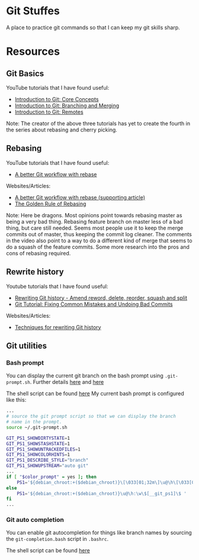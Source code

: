 # Git Stuffes

A place to practice git commands so that I can keep my git skills sharp.


# Resources

## Git Basics

YouTube tutorials that I have found useful:
* [Introduction to Git: Core Concepts](https://www.youtube.com/watch?v=uR6G2v_WsRA)
* [Introduction to Git: Branching and Merging](https://www.youtube.com/watch?v=FyAAIHHClqI)
* [Introduction to Git: Remotes](https://www.youtube.com/watch?v=Gg4bLk8cGNo)

Note: The creator of the above three tutorials has yet to create the fourth in the series about rebasing and cherry picking.



## Rebasing
YouTube tutorials that I have found useful:
* [A better Git workflow with rebase](https://www.youtube.com/watch?v=f1wnYdLEpgI)

Websites/Articles:
* [A better Git workflow with rebase (supporting article)](https://www.themoderncoder.com/a-better-git-workflow-with-rebase/)
* [The Golden Rule of Rebasing](https://www.atlassian.com/git/tutorials/merging-vs-rebasing#the-golden-rule-of-rebasing)
 
Note: Here be dragons. Most opinions point towards rebasing master as being a very bad thing. Rebasing feature branch on master less of a bad thing, but care still needed. Seems most people use it to keep the merge commits out of master, thus keeping the commit log cleaner. The comments in the video also point to a way to do a different kind of merge that seems to do a squash of the feature commits. Some more research into the pros and cons of rebasing required.

## Rewrite history
Youtube tutorials that I have found useful:
* [Rewriting Git history - Amend reword, delete, reorder, squash and split](https://www.youtube.com/watch?v=ElRzTuYln0M)
* [Git Tutorial: Fixing Common Mistakes and Undoing Bad Commits](https://www.youtube.com/watch?v=FdZecVxzJbk)

Websites/Articles:
* [Techniques for rewriting Git history](https://www.themoderncoder.com/rewriting-git-history/)

## Git utilities
### Bash prompt
You can display the current git branch on the bash prompt using `.git-prompt.sh`. Further details [here](https://web.archive.org/web/20160704140739/http://ithaca.arpinum.org/2013/01/02/git-prompt.html) and [here](https://stackoverflow.com/questions/15883416/adding-git-branch-on-the-bash-command-prompt)

The shell script can be found [here](https://github.com/git/git/blob/master/contrib/completion/git-prompt.sh)
My current bash prompt is configured like this:
```bash
...
# source the git prompt script so that we can display the branch
# name in the prompt.
source ~/.git-prompt.sh

GIT_PS1_SHOWDIRTYSTATE=1
GIT_PS1_SHOWSTASHSTATE=1
GIT_PS1_SHOWUNTRACKEDFILES=1
GIT_PS1_SHOWCOLORHINTS=1
GIT_PS1_DESCRIBE_STYLE="branch"
GIT_PS1_SHOWUPSTREAM="auto git"
...
if [ "$color_prompt" = yes ]; then
    PS1='${debian_chroot:+($debian_chroot)}\[\033[01;32m\]\u@\h\[\033[00m\]:\[\033[01;34m\]\w\[\033[00m\]\[\033[01;33m\]$(__git_ps1 " [%s] ")\[\033[00m\]$ '
else
    PS1='${debian_chroot:+($debian_chroot)}\u@\h:\w\$[__git_ps1]\$ '
fi
...

```

### Git auto completion
You can enable git autocompletion for things like branch names by sourcing the `git-completion.bash` script in `.bashrc`.

The shell script can be found [here](https://github.com/git/git/blob/master/contrib/completion/git-completion.bash)
